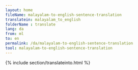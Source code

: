```yaml
---
layout: home
fileName: malayalam-to-english-sentence-translation
translatein: malayalam_to_english
folderName : translate
lang: da
from: ml
to: en
permalink: /da/malayalam-to-english-sentence-translation
tool: malayalam-to-english-sentence-translation
---
```

{% include section/translateinto.html %}